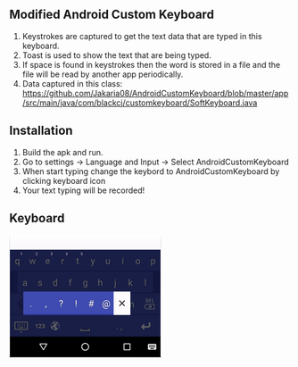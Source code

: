 ## Modified Android Custom Keyboard

1. Keystrokes are captured to get the text data that are typed in this keyboard.
2. Toast is used to show the text that are being typed.
3. If space is found in keystrokes then the word is stored in a file and the file will be read by another app periodically.
4. Data captured in this class: https://github.com/Jakaria08/AndroidCustomKeyboard/blob/master/app/src/main/java/com/blackcj/customkeyboard/SoftKeyboard.java

## Installation

1. Build the apk and run.
2. Go to settings -> Language and Input -> Select AndroidCustomKeyboard
3. When start typing change the keybord to AndroidCustomKeyboard by clicking keyboard icon
4. Your text typing will be recorded!

## Keyboard
![alt text](https://github.com/Jakaria08/AndroidCustomKeyboard/blob/master/5.png)

